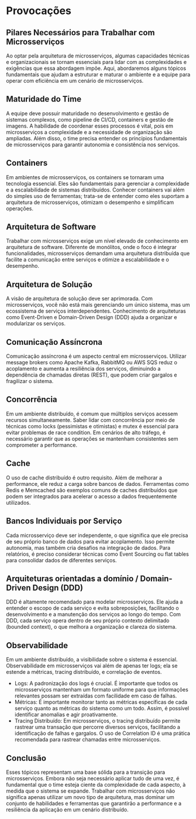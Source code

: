 # Provocações

## Pilares Necessários para Trabalhar com Microsserviços

Ao optar pela arquitetura de microsserviços, algumas capacidades técnicas e organizacionais se tornam essenciais para lidar com as complexidades e exigências que essa abordagem impõe. Aqui, abordaremos alguns tópicos fundamentais que ajudam a estruturar e maturar o ambiente e a equipe para operar com eficiência em um cenário de microsserviços.

## Maturidade do Time

A equipe deve possuir maturidade no desenvolvimento e gestão de sistemas complexos, como pipeline de CI/CD, containers e gestão de imagens. A habilidade de coordenar esses processos é vital, pois em microsserviços a complexidade e a necessidade de organização são ampliadas. Além disso, o time precisa entender os princípios fundamentais de microsserviços para garantir autonomia e consistência nos serviços.

## Containers

Em ambientes de microsserviços, os containers se tornaram uma tecnologia essencial. Eles são fundamentais para gerenciar a complexidade e a escalabilidade de sistemas distribuídos. Conhecer containers vai além do simples uso de ferramentas; trata-se de entender como eles suportam a arquitetura de microsserviços, otimizam o desempenho e simplificam operações.

## Arquitetura de Software

Trabalhar com microsserviços exige um nível elevado de conhecimento em arquitetura de software. Diferente de monólitos, onde o foco é integrar funcionalidades, microsserviços demandam uma arquitetura distribuída que facilite a comunicação entre serviços e otimize a escalabilidade e o desempenho.

## Arquitetura de Solução

A visão de arquitetura de solução deve ser aprimorada. Com microsserviços, você não está mais gerenciando um único sistema, mas um ecossistema de serviços interdependentes. Conhecimento de arquiteturas como Event-Driven e Domain-Driven Design (DDD) ajuda a organizar e modularizar os serviços.

## Comunicação Assíncrona

Comunicação assíncrona é um aspecto central em microsserviços. Utilizar message brokers como Apache Kafka, RabbitMQ ou AWS SQS reduz o acoplamento e aumenta a resiliência dos serviços, diminuindo a dependência de chamadas diretas (REST), que podem criar gargalos e fragilizar o sistema.

## Concorrência

Em um ambiente distribuído, é comum que múltiplos serviços acessem recursos simultaneamente. Saber lidar com concorrência por meio de técnicas como locks (pessimistas e otimistas) e mutex é essencial para evitar problemas de race condition. Em cenários de alto tráfego, é necessário garantir que as operações se mantenham consistentes sem comprometer a performance.

## Cache

O uso de cache distribuído é outro requisito. Além de melhorar a performance, ele reduz a carga sobre bancos de dados. Ferramentas como Redis e Memcached são exemplos comuns de caches distribuídos que podem ser integrados para acelerar o acesso a dados frequentemente utilizados.

## Bancos Individuais por Serviço

Cada microsserviço deve ser independente, o que significa que ele precisa de seu próprio banco de dados para evitar acoplamento. Isso permite autonomia, mas também cria desafios na integração de dados. Para relatórios, é preciso considerar técnicas como Event Sourcing ou flat tables para consolidar dados de diferentes serviços.

## Arquiteturas orientadas a domínio / Domain-Driven Design (DDD)

DDD é altamente recomendado para modelar microsserviços. Ele ajuda a entender o escopo de cada serviço e evita sobreposições, facilitando o desenvolvimento e a manutenção dos serviços ao longo do tempo. Com DDD, cada serviço opera dentro de seu próprio contexto delimitado (bounded context), o que melhora a organização e clareza do sistema.

## Observabilidade

Em um ambiente distribuído, a visibilidade sobre o sistema é essencial. Observabilidade em microsserviços vai além de apenas ter logs; ela se estende a métricas, tracing distribuído, e correlação de eventos.

- Logs: A padronização dos logs é crucial. É importante que todos os microsserviços mantenham um formato uniforme para que informações relevantes possam ser extraídas com facilidade em caso de falhas.
- Métricas: É importante monitorar tanto as métricas específicas de cada serviço quanto as métricas do sistema como um todo. Assim, é possível identificar anomalias e agir proativamente.
- Tracing Distribuído: Em microsserviços, o tracing distribuído permite rastrear uma transação que percorre diversos serviços, facilitando a identificação de falhas e gargalos. O uso de Correlation ID é uma prática recomendada para rastrear chamadas entre microsserviços.

## Conclusão

Esses tópicos representam uma base sólida para a transição para microsserviços. Embora não seja necessário aplicar tudo de uma vez, é fundamental que o time esteja ciente da complexidade de cada aspecto, à medida que o sistema se expande. Trabalhar com microsserviços não significa apenas utilizar um novo tipo de arquitetura, mas dominar um conjunto de habilidades e ferramentas que garantirão a performance e a resiliência da aplicação em um cenário distribuído.